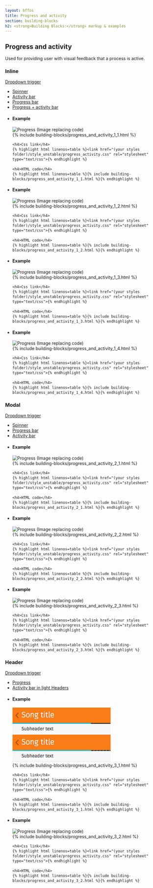 ```yaml
---
layout: bffos
title: Progress and activity
section: building-blocks
h2: <strong>Building Blocks:</strong> markup & examples
---
```


## Progress and activity

Used for providing user with visual feedback that a process is active.

### Inline

<div class="dropdown">
  <a class="dropdown-toggle" href="#">Dropdown trigger</a>
  <ul class="dropdown-menu">
    <li><a tabindex="-1" href="#progress-spinner">Spinner</a></li>
    <li><a tabindex="-1" href="#progress-activity">Activity bar</a></li>
    <li><a tabindex="-1" href="#progress-progress">Progress bar</a></li>
    <li><a tabindex="-1" href="#progress-progress-activity">Progress + activity bar</a></li>
  </ul>
</div>
<ul class="dropdown-content">
  <li id="progress-spinner">
    <h4>Example</h4>
    <section class="example">
      <img src="../images/BB/progress_1.jpg" alt="Progress (Image replacing code)"/>
      <article class="frame">{% include building-blocks/progress_and_activity_1_1.html %}</article>
    </section>

    <h4>Css link</h4>
    {% highlight html linenos=table %}<link href="(your styles folder)/style_unstable/progress_activity.css" rel="stylesheet" type="text/css">{% endhighlight %}

    <h4>HTML code</h4>
    {% highlight html linenos=table %}{% include building-blocks/progress_and_activity_1_1.html %}{% endhighlight %}
  </li>

  <li id="progress-activity">
    <h4>Example</h4>
    <section class="example">
      <img src="../images/BB/progress_2.jpg" alt="Progress (Image replacing code)"/>
      <article class="frame">{% include building-blocks/progress_and_activity_1_2.html %}</article>
    </section>

    <h4>Css link</h4>
    {% highlight html linenos=table %}<link href="(your styles folder)/style_unstable/progress_activity.css" rel="stylesheet" type="text/css">{% endhighlight %}

    <h4>HTML code</h4>
    {% highlight html linenos=table %}{% include building-blocks/progress_and_activity_1_2.html %}{% endhighlight %}
  </li>
  
  <li id="progress-progress">
    <h4>Example</h4>
    <section class="example">
      <img src="../images/BB/progress_3.jpg" alt="Progress (Image replacing code)"/>
      <article class="frame">{% include building-blocks/progress_and_activity_1_3.html %}</article>
    </section>

    <h4>Css link</h4>
    {% highlight html linenos=table %}<link href="(your styles folder)/style_unstable/progress_activity.css" rel="stylesheet" type="text/css">{% endhighlight %}

    <h4>HTML code</h4>
    {% highlight html linenos=table %}{% include building-blocks/progress_and_activity_1_3.html %}{% endhighlight %}
  </li>

  <li id="progress-progress-activity">
    <h4>Example</h4>
    <section class="example">
      <img src="../images/BB/progress_4.jpg" alt="Progress (Image replacing code)"/>
      <article class="frame">{% include building-blocks/progress_and_activity_1_4.html %}</article>
    </section>

    <h4>Css link</h4>
    {% highlight html linenos=table %}<link href="(your styles folder)/style_unstable/progress_activity.css" rel="stylesheet" type="text/css">{% endhighlight %}

    <h4>HTML code</h4>
    {% highlight html linenos=table %}{% include building-blocks/progress_and_activity_1_4.html %}{% endhighlight %}
  </li>
</ul>

### Modal

<div class="dropdown">
  <a class="dropdown-toggle" href="#">Dropdown trigger</a>
  <ul class="dropdown-menu">
    <li><a tabindex="-1" href="#progress-modal-spinner">Spinner</a></li>
    <li><a tabindex="-1" href="#progress-modal-progress">Progress bar</a></li>
    <li><a tabindex="-1" href="#progress-modal-activity">Activity bar</a></li>
  </ul>
</div>
<ul class="dropdown-content">
  <li id="progress-modal-spinner">
    <h4>Example</h4>
    <section class="example">
      <img src="../images/BB/progress_5.jpg" alt="Progress (Image replacing code)"/>
      <article class="full frame">{% include building-blocks/progress_and_activity_2_1.html %}</article>
    </section>

    <h4>Css link</h4>
    {% highlight html linenos=table %}<link href="(your styles folder)/style_unstable/progress_activity.css" rel="stylesheet" type="text/css">{% endhighlight %}

    <h4>HTML code</h4>
    {% highlight html linenos=table %}{% include building-blocks/progress_and_activity_2_1.html %}{% endhighlight %}
  </li>

  <li id="progress-modal-progress">
    <h4>Example</h4>
    <section class="example">
      <img src="../images/BB/progress_6.jpg" alt="Progress (Image replacing code)"/>
      <article class="full frame">{% include building-blocks/progress_and_activity_2_2.html %}</article>
    </section>

    <h4>Css link</h4>
    {% highlight html linenos=table %}<link href="(your styles folder)/style_unstable/progress_activity.css" rel="stylesheet" type="text/css">{% endhighlight %}

    <h4>HTML code</h4>
    {% highlight html linenos=table %}{% include building-blocks/progress_and_activity_2_2.html %}{% endhighlight %}
  </li>
  
  <li id="progress-modal-activity">
    <h4>Example</h4>
    <section class="example">
      <img src="../images/BB/progress_7.png" alt="Progress (Image replacing code)"/>
      <article class="full frame">{% include building-blocks/progress_and_activity_2_3.html %}</article>
    </section>

    <h4>Css link</h4>
    {% highlight html linenos=table %}<link href="(your styles folder)/style_unstable/progress_activity.css" rel="stylesheet" type="text/css">{% endhighlight %}

    <h4>HTML code</h4>
    {% highlight html linenos=table %}{% include building-blocks/progress_and_activity_2_3.html %}{% endhighlight %}
  </li>
</ul>

### Header

<div class="dropdown">
  <a class="dropdown-toggle" href="#">Dropdown trigger</a>
  <ul class="dropdown-menu">
    <li><a tabindex="-1" href="#progress-header">Progress</a></li>
    <li><a tabindex="-1" href="#progress-header-activity">Activity bar in light Headers</a></li>
  </ul>
</div>
<ul class="dropdown-content">
  <li id="progress-header">
    <h4>Example</h4>
    <section class="example">
      <img src="../images/BB/progress_8.jpg" alt="Progress (Image replacing code)"/>
      <article class="frame">{% include building-blocks/progress_and_activity_3_1.html %}</article>
    </section>

    <h4>Css link</h4>
    {% highlight html linenos=table %}<link href="(your styles folder)/style_unstable/progress_activity.css" rel="stylesheet" type="text/css">{% endhighlight %}

    <h4>HTML code</h4>
    {% highlight html linenos=table %}{% include building-blocks/progress_and_activity_3_1.html %}{% endhighlight %}
  </li>

  <li id="progress-header-activity">
    <h4>Example</h4>
    <section class="example">
      <img src="../images/BB/progress_9.jpg" alt="Progress (Image replacing code)"/>
      <article class="frame">{% include building-blocks/progress_and_activity_3_2.html %}</article>
    </section>

    <h4>Css link</h4>
    {% highlight html linenos=table %}<link href="(your styles folder)/style_unstable/progress_activity.css" rel="stylesheet" type="text/css">{% endhighlight %}

    <h4>HTML code</h4>
    {% highlight html linenos=table %}{% include building-blocks/progress_and_activity_3_2.html %}{% endhighlight %}
  </li>
</ul>

